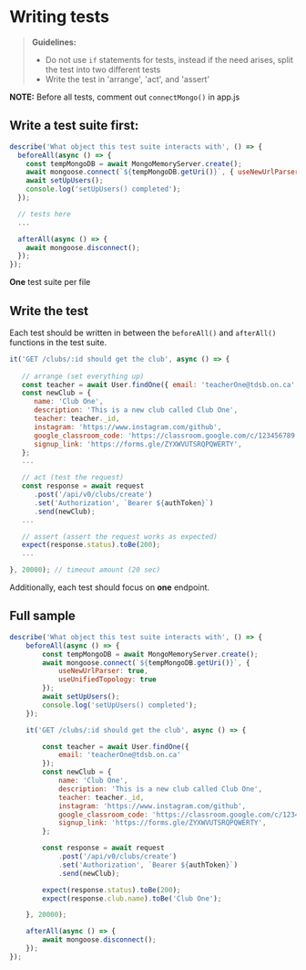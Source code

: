 # Writing tests

> **Guidelines:**
> - Do not use `if` statements for tests, instead if the need arises, split the test into two different tests
> - Write the test in 'arrange', 'act', and 'assert'

**NOTE:** Before all tests, comment out `connectMongo()` in app.js

## Write a test suite first:

```js
describe('What object this test suite interacts with', () => {
  beforeAll(async () => {
    const tempMongoDB = await MongoMemoryServer.create();
    await mongoose.connect(`${tempMongoDB.getUri()}`, { useNewUrlParser: true, useUnifiedTopology: true });
    await setUpUsers();
    console.log('setUpUsers() completed');
  });

  // tests here
  ...

  afterAll(async () => {
    await mongoose.disconnect();
  });
});

```

**One** test suite per file

## Write the test

Each test should be written in between the `beforeAll()` and `afterAll()` functions in the test suite.

```js
it('GET /clubs/:id should get the club', async () => {
   
   // arrange (set everything up)
   const teacher = await User.findOne({ email: 'teacherOne@tdsb.on.ca' });
   const newClub = {
      name: 'Club One',
      description: 'This is a new club called Club One',
      teacher: teacher._id,
      instagram: 'https://www.instagram.com/github',
      google_classroom_code: 'https://classroom.google.com/c/123456789',
      signup_link: 'https://forms.gle/ZYXWVUTSRQPQWERTY',
   };
   ...

   // act (test the request)
   const response = await request
      .post('/api/v0/clubs/create')
      .set('Authorization', `Bearer ${authToken}`)
      .send(newClub);
   ...

   // assert (assert the request works as expected)
   expect(response.status).toBe(200);
   ...

}, 20000); // timeout amount (20 sec)
```

Additionally, each test should focus on **one** endpoint.

## Full sample

```js
describe('What object this test suite interacts with', () => {
    beforeAll(async () => {
        const tempMongoDB = await MongoMemoryServer.create();
        await mongoose.connect(`${tempMongoDB.getUri()}`, {
            useNewUrlParser: true,
            useUnifiedTopology: true
        });
        await setUpUsers();
        console.log('setUpUsers() completed');
    });

    it('GET /clubs/:id should get the club', async () => {

        const teacher = await User.findOne({
            email: 'teacherOne@tdsb.on.ca'
        });
        const newClub = {
            name: 'Club One',
            description: 'This is a new club called Club One',
            teacher: teacher._id,
            instagram: 'https://www.instagram.com/github',
            google_classroom_code: 'https://classroom.google.com/c/123456789',
            signup_link: 'https://forms.gle/ZYXWVUTSRQPQWERTY',
        };

        const response = await request
            .post('/api/v0/clubs/create')
            .set('Authorization', `Bearer ${authToken}`)
            .send(newClub);

        expect(response.status).toBe(200);
        expect(response.club.name).toBe('Club One');

    }, 20000);

    afterAll(async () => {
        await mongoose.disconnect();
    });
});
```